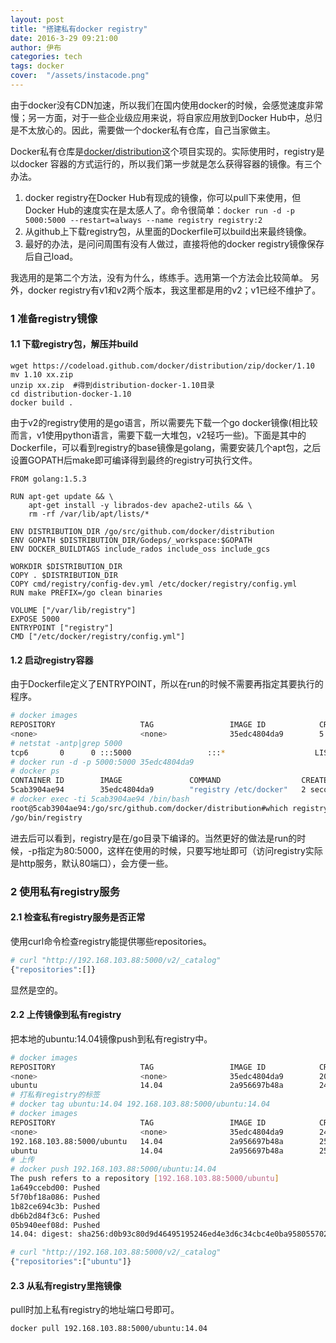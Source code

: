 ```yaml
---
layout: post
title: "搭建私有docker registry"
date: 2016-3-29 09:21:00
author: 伊布
categories: tech
tags: docker
cover:  "/assets/instacode.png"
---
```


由于docker没有CDN加速，所以我们在国内使用docker的时候，会感觉速度非常慢；另一方面，对于一些企业级应用来说，将自家应用放到Docker Hub中，总归是不太放心的。因此，需要做一个docker私有仓库，自己当家做主。

Docker私有仓库是[docker/distribution](https://github.com/docker/distribution)这个项目实现的。实际使用时，registry是以docker 容器的方式运行的，所以我们第一步就是怎么获得容器的镜像。有三个办法。

1. docker registry在Docker Hub有现成的镜像，你可以pull下来使用，但Docker Hub的速度实在是太感人了。命令很简单：`docker run -d -p 5000:5000 --restart=always --name registry registry:2`
2. 从github上下载registry包，从里面的Dockerfile可以build出来最终镜像。
3. 最好的办法，是问问周围有没有人做过，直接将他的docker registry镜像保存后自己load。

我选用的是第二个方法，没有为什么，练练手。选用第一个方法会比较简单。
另外，docker registry有v1和v2两个版本，我这里都是用的v2；v1已经不维护了。

### 1 准备registry镜像

#### 1.1 下载registry包，解压并build

```
wget https://codeload.github.com/docker/distribution/zip/docker/1.10
mv 1.10 xx.zip
unzip xx.zip  #得到distribution-docker-1.10目录
cd distribution-docker-1.10
docker build .
```

由于v2的registry使用的是go语言，所以需要先下载一个go docker镜像(相比较而言，v1使用python语言，需要下载一大堆包，v2轻巧一些)。下面是其中的Dockerfile，可以看到registry的base镜像是golang，需要安装几个apt包，之后设置GOPATH后make即可编译得到最终的registry可执行文件。

```
FROM golang:1.5.3

RUN apt-get update && \
    apt-get install -y librados-dev apache2-utils && \
    rm -rf /var/lib/apt/lists/*

ENV DISTRIBUTION_DIR /go/src/github.com/docker/distribution
ENV GOPATH $DISTRIBUTION_DIR/Godeps/_workspace:$GOPATH
ENV DOCKER_BUILDTAGS include_rados include_oss include_gcs

WORKDIR $DISTRIBUTION_DIR
COPY . $DISTRIBUTION_DIR
COPY cmd/registry/config-dev.yml /etc/docker/registry/config.yml
RUN make PREFIX=/go clean binaries

VOLUME ["/var/lib/registry"]
EXPOSE 5000
ENTRYPOINT ["registry"]
CMD ["/etc/docker/registry/config.yml"]

```

#### 1.2 启动registry容器

由于Dockerfile定义了ENTRYPOINT，所以在run的时候不需要再指定其要执行的程序。

```bash
# docker images
REPOSITORY                   TAG                 IMAGE ID            CREATED             SIZE
<none>                       <none>              35edc4804da9        5 seconds ago       825.7 MB
# netstat -antp|grep 5000
tcp6       0      0 :::5000                 :::*                    LISTEN      27263/docker-proxy
# docker run -d -p 5000:5000 35edc4804da9
# docker ps
CONTAINER ID        IMAGE               COMMAND                  CREATED             STATUS              PORTS                    NAMES
5cab3904ae94        35edc4804da9        "registry /etc/docker"   2 seconds ago       Up 2 seconds        0.0.0.0:5000->5000/tcp   big_darwin
# docker exec -ti 5cab3904ae94 /bin/bash
root@5cab3904ae94:/go/src/github.com/docker/distribution#which registry
/go/bin/registry
```

进去后可以看到，registry是在/go目录下编译的。当然更好的做法是run的时候，-p指定为80:5000，这样在使用的时候，只要写地址即可（访问registry实际是http服务，默认80端口），会方便一些。

### 2 使用私有registry服务

#### 2.1 检查私有registry服务是否正常
使用curl命令检查registry能提供哪些repositories。

```bash
# curl "http://192.168.103.88:5000/v2/_catalog"
{"repositories":[]}
```

显然是空的。

#### 2.2 上传镜像到私有registry
把本地的ubuntu:14.04镜像push到私有registry中。


```bash
# docker images
REPOSITORY                   TAG                 IMAGE ID            CREATED             SIZE
<none>                       <none>              35edc4804da9        20 minutes ago      825.7 MB
ubuntu                       14.04               2a956697b48a        24 hours ago        188 MB
# 打私有registry的标签
# docker tag ubuntu:14.04 192.168.103.88:5000/ubuntu:14.04
# docker images
REPOSITORY                   TAG                 IMAGE ID            CREATED             SIZE
<none>                       <none>              35edc4804da9        24 minutes ago      825.7 MB
192.168.103.88:5000/ubuntu   14.04               2a956697b48a        25 hours ago        188 MB
ubuntu                       14.04               2a956697b48a        25 hours ago        188 MB
# 上传
# docker push 192.168.103.88:5000/ubuntu:14.04
The push refers to a repository [192.168.103.88:5000/ubuntu]
1a649ccebd00: Pushed
5f70bf18a086: Pushed
1b82ce694c3b: Pushed
db6b2d84f3c6: Pushed
05b940eef08d: Pushed
14.04: digest: sha256:d0b93c80d9d46495195246ed4e3d6c34cbc4e0ba9580557024e40c57a49d3672 size: 1336

# curl "http://192.168.103.88:5000/v2/_catalog"
{"repositories":["ubuntu"]}

```

#### 2.3 从私有registry里拖镜像

pull时加上私有registry的地址端口号即可。

```
docker pull 192.168.103.88:5000/ubuntu:14.04
```




